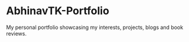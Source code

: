 # AbhinavTK-Portfolio
My personal portfolio showcasing my interests, projects, blogs and book reviews.
